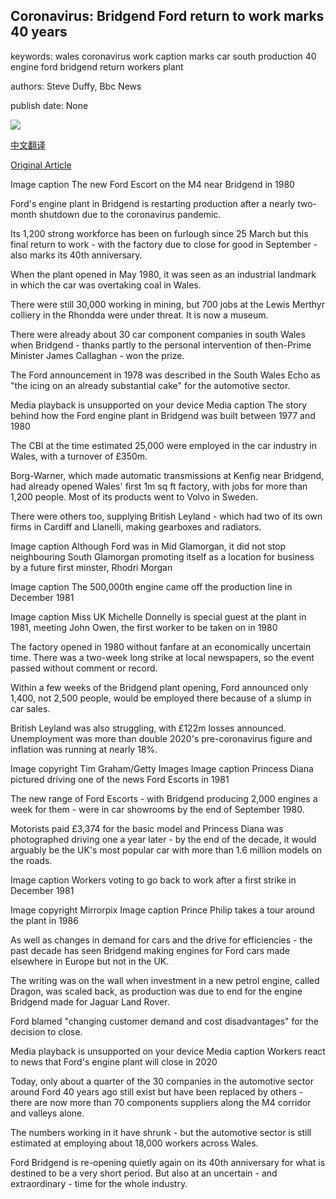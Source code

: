 ## Coronavirus: Bridgend Ford return to work marks 40 years

keywords: wales coronavirus work caption marks car south production 40 engine ford bridgend return workers plant

authors: Steve Duffy, Bbc News

publish date: None

![](https://ichef.bbci.co.uk/news/1024/branded_news/1230/production/_109565640_fordescortarchive3.jpg)

[中文翻译](Coronavirus%3A%20Bridgend%20Ford%20return%20to%20work%20marks%2040%20years_zh.md)

[Original Article](https://www.bbc.com/news/uk-wales-50331497)

Image caption The new Ford Escort on the M4 near Bridgend in 1980

Ford's engine plant in Bridgend is restarting production after a nearly two-month shutdown due to the coronavirus pandemic.

Its 1,200 strong workforce has been on furlough since 25 March but this final return to work - with the factory due to close for good in September - also marks its 40th anniversary.

When the plant opened in May 1980, it was seen as an industrial landmark in which the car was overtaking coal in Wales.

There were still 30,000 working in mining, but 700 jobs at the Lewis Merthyr colliery in the Rhondda were under threat. It is now a museum.

There were already about 30 car component companies in south Wales when Bridgend - thanks partly to the personal intervention of then-Prime Minister James Callaghan - won the prize.

The Ford announcement in 1978 was described in the South Wales Echo as "the icing on an already substantial cake" for the automotive sector.

Media playback is unsupported on your device Media caption The story behind how the Ford engine plant in Bridgend was built between 1977 and 1980

The CBI at the time estimated 25,000 were employed in the car industry in Wales, with a turnover of £350m.

Borg-Warner, which made automatic transmissions at Kenfig near Bridgend, had already opened Wales' first 1m sq ft factory, with jobs for more than 1,200 people. Most of its products went to Volvo in Sweden.

There were others too, supplying British Leyland - which had two of its own firms in Cardiff and Llanelli, making gearboxes and radiators.

Image caption Although Ford was in Mid Glamorgan, it did not stop neighbouring South Glamorgan promoting itself as a location for business by a future first minster, Rhodri Morgan

Image caption The 500,000th engine came off the production line in December 1981

Image caption Miss UK Michelle Donnelly is special guest at the plant in 1981, meeting John Owen, the first worker to be taken on in 1980

The factory opened in 1980 without fanfare at an economically uncertain time. There was a two-week long strike at local newspapers, so the event passed without comment or record.

Within a few weeks of the Bridgend plant opening, Ford announced only 1,400, not 2,500 people, would be employed there because of a slump in car sales.

British Leyland was also struggling, with £122m losses announced. Unemployment was more than double 2020's pre-coronavirus figure and inflation was running at nearly 18%.

Image copyright Tim Graham/Getty Images Image caption Princess Diana pictured driving one of the news Ford Escorts in 1981

The new range of Ford Escorts - with Bridgend producing 2,000 engines a week for them - were in car showrooms by the end of September 1980.

Motorists paid £3,374 for the basic model and Princess Diana was photographed driving one a year later - by the end of the decade, it would arguably be the UK's most popular car with more than 1.6 million models on the roads.

Image caption Workers voting to go back to work after a first strike in December 1981

Image copyright Mirrorpix Image caption Prince Philip takes a tour around the plant in 1986

As well as changes in demand for cars and the drive for efficiencies - the past decade has seen Bridgend making engines for Ford cars made elsewhere in Europe but not in the UK.

The writing was on the wall when investment in a new petrol engine, called Dragon, was scaled back, as production was due to end for the engine Bridgend made for Jaguar Land Rover.

Ford blamed "changing customer demand and cost disadvantages" for the decision to close.

Media playback is unsupported on your device Media caption Workers react to news that Ford's engine plant will close in 2020

Today, only about a quarter of the 30 companies in the automotive sector around Ford 40 years ago still exist but have been replaced by others - there are now more than 70 components suppliers along the M4 corridor and valleys alone.

The numbers working in it have shrunk - but the automotive sector is still estimated at employing about 18,000 workers across Wales.

Ford Bridgend is re-opening quietly again on its 40th anniversary for what is destined to be a very short period. But also at an uncertain - and extraordinary - time for the whole industry.